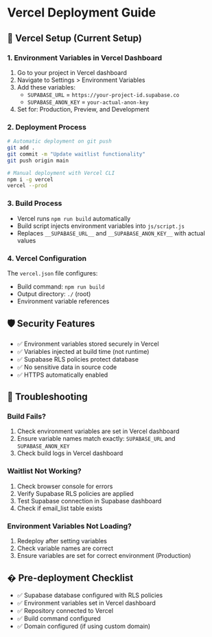 # Vercel Deployment Guide

## 🚀 Vercel Setup (Current Setup)

### 1. **Environment Variables in Vercel Dashboard**
1. Go to your project in Vercel dashboard
2. Navigate to Settings > Environment Variables
3. Add these variables:
   - `SUPABASE_URL` = `https://your-project-id.supabase.co`
   - `SUPABASE_ANON_KEY` = `your-actual-anon-key`
4. Set for: Production, Preview, and Development

### 2. **Deployment Process**
```bash
# Automatic deployment on git push
git add .
git commit -m "Update waitlist functionality"
git push origin main

# Manual deployment with Vercel CLI
npm i -g vercel
vercel --prod
```

### 3. **Build Process**
- Vercel runs `npm run build` automatically
- Build script injects environment variables into `js/script.js`
- Replaces `__SUPABASE_URL__` and `__SUPABASE_ANON_KEY__` with actual values

### 4. **Vercel Configuration**
The `vercel.json` file configures:
- Build command: `npm run build`
- Output directory: `./` (root)
- Environment variable references

## 🛡️ Security Features
- ✅ Environment variables stored securely in Vercel
- ✅ Variables injected at build time (not runtime)
- ✅ Supabase RLS policies protect database
- ✅ No sensitive data in source code
- ✅ HTTPS automatically enabled

## 🔧 Troubleshooting

### Build Fails?
1. Check environment variables are set in Vercel dashboard
2. Ensure variable names match exactly: `SUPABASE_URL` and `SUPABASE_ANON_KEY`
3. Check build logs in Vercel dashboard

### Waitlist Not Working?
1. Check browser console for errors
2. Verify Supabase RLS policies are applied
3. Test Supabase connection in Supabase dashboard
4. Check if email_list table exists

### Environment Variables Not Loading?
1. Redeploy after setting variables
2. Check variable names are correct
3. Ensure variables are set for correct environment (Production)

## � Pre-deployment Checklist
- ✅ Supabase database configured with RLS policies
- ✅ Environment variables set in Vercel dashboard  
- ✅ Repository connected to Vercel
- ✅ Build command configured
- ✅ Domain configured (if using custom domain)